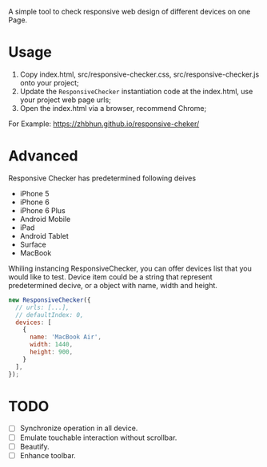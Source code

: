 A simple tool to check responsive web design of different devices on one Page.

# Usage

1. Copy index.html, src/responsive-checker.css, src/responsive-checker.js onto your project;
2. Update the `ResponsiveChecker` instantiation code at the index.html, use your project web page urls;
3. Open the index.html via a browser, recommend Chrome;

For Example: https://zhbhun.github.io/responsive-cheker/

# Advanced
Responsive Checker has predetermined following deives

- iPhone 5
- iPhone 6
- iPhone 6 Plus
- Android Mobile
- iPad
- Android Tablet
- Surface
- MacBook

Whiling instancing ResponsiveChecker, you can offer devices list that you would like to test. Device item could be a string that represent predetermined decive, or a object with name, width and height.

```javascript
new ResponsiveChecker({
  // urls: [...],
  // defaultIndex: 0,
  devices: [
    {
      name: 'MacBook Air',
      width: 1440,
      height: 900,
    }
  ],
});
```


# TODO
- [ ] Synchronize operation in all device. 
- [ ] Emulate touchable interaction without scrollbar. 
- [ ] Beautify.
- [ ] Enhance toolbar.